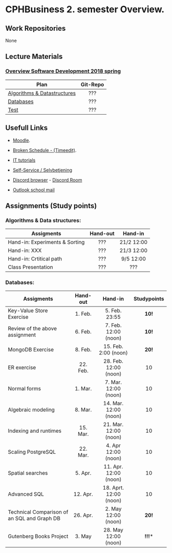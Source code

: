 # CPHBusiness 2. semester Overview.

## Work Repositories
None


## Lecture Materials
### [Overview Software Development 2018 spring](https://datsoftlyngby.github.io/soft2018spring/)
| Plan    | Git-Repo  | 
| ------------- |:---------:|
| [Algorithms & Datastructures](https://datsoftlyngby.github.io/soft2018spring/DSALG_plan.md)        | ???  |
| [Databases](https://datsoftlyngby.github.io/soft2018spring/DB_plan.html)                      | ???  |  
| [Test](https://datsoftlyngby.github.io/soft2018spring/TEST_plan.html)                     | ???  |  


## Usefull Links
- [Moodle](https://cphbusiness.mrooms.net/).

- [Broken Schedule - (Timeedit)](https://dk.timeedit.net/web/cphbusiness/db1/student/riqv6Q5cf2XZ4qQy7b75ZQ7061ZmZ3ZrQ5qYQYQQ7Yo7o.html).

- [IT tutorials](https://www.cphbusiness.dk/guides)

- [Self-Service / Selvbetjening](https://selvbetjening.cphbusiness.dk/loggedin/default.aspx)

- [Discord browser](https://discordapp.com/) - [Discord Room](https://discord.gg/PPdSD6)

- [Outlook school mail](https://outlook.office.com)

## Assignments (Study points)

### Algorithms & Data structures:
| Assigments    | Hand-out  | Hand-in       |    
| ------------- |:---------:|:-------------:|
| Hand-in: Experiments & Sorting        | ???  |  21/2 12:00 | 
| Hand-in: XXX                          | ???  | 21/3 12:00 | 
| Hand-in: Crtitical path               | ???  | 9/5 12:00 | 
| Class Presentation                    | ???  |  ???  |

### Databases:
| Assigments    | Hand-out  | Hand-in       |  Studypoints |
| ------------- |:---------:|:-------------:|:--------------:|
| Key-Value Store Exercise                      | 1. Feb.  |  5. Feb. 23:55 | **10!**
| Review of the above assignment                | 6. Feb.  | 7. Feb. 12:00 (noon) | **10!**
| MongoDB Exercise                              | 8. Feb.  | 15. Feb. 2:00 (noon) | **20!**
| ER exercise                                   | 22. Feb.  |  28. Feb. 12:00 (noon)  | 10 |
| Normal forms                                  | 1. Mar.  |  7. Mar. 12:00 (noon)  | 10 |
| Algebraic modeling                            | 8. Mar.  |  14. Mar. 12:00 (noon)	  | 10 |
| Indexing and runtimes                         | 15. Mar.  |  	21. Mar. 12:00 (noon)  | 10 |
| Scaling PostgreSQL                            | 22. Mar.  |  4. Apr 12:00 (noon)  | 10 |
| Spatial searches                              | 5. Apr.  |  11. Apr. 12:00 (noon)  | 10 |
| Advanced SQL                                  | 12. Apr.  |  18. Aprt. 12:00 (noon)  | 10 |
| Technical Comparison of an SQL and Graph DB   | 26. Apr.  |  2. May 12:00 (noon)  | **20!** |
| Gutenberg Books Project                       | 3. May |  28. May 12:00 (noon)  | **!!!*** |


